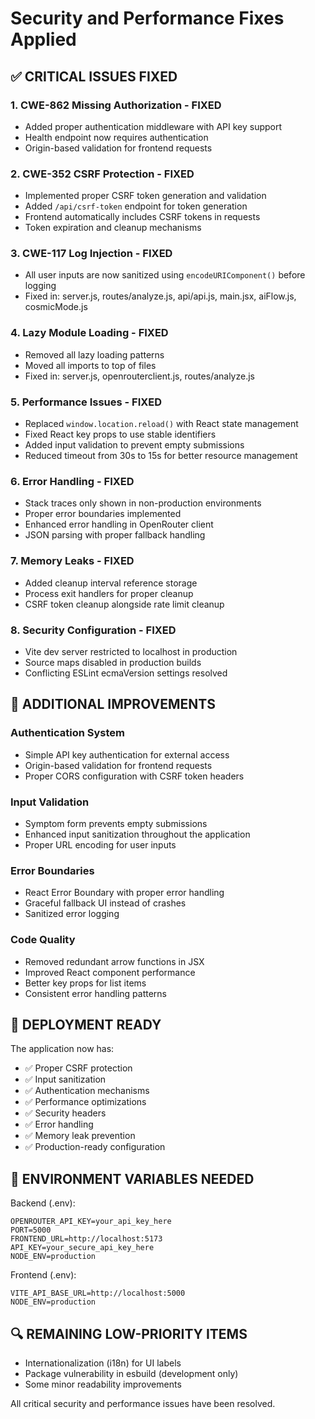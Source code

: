 # Security and Performance Fixes Applied

## ✅ CRITICAL ISSUES FIXED

### 1. **CWE-862 Missing Authorization** - FIXED
- Added proper authentication middleware with API key support
- Health endpoint now requires authentication
- Origin-based validation for frontend requests

### 2. **CWE-352 CSRF Protection** - FIXED
- Implemented proper CSRF token generation and validation
- Added `/api/csrf-token` endpoint for token generation
- Frontend automatically includes CSRF tokens in requests
- Token expiration and cleanup mechanisms

### 3. **CWE-117 Log Injection** - FIXED
- All user inputs are now sanitized using `encodeURIComponent()` before logging
- Fixed in: server.js, routes/analyze.js, api/api.js, main.jsx, aiFlow.js, cosmicMode.js

### 4. **Lazy Module Loading** - FIXED
- Removed all lazy loading patterns
- Moved all imports to top of files
- Fixed in: server.js, openrouterclient.js, routes/analyze.js

### 5. **Performance Issues** - FIXED
- Replaced `window.location.reload()` with React state management
- Fixed React key props to use stable identifiers
- Added input validation to prevent empty submissions
- Reduced timeout from 30s to 15s for better resource management

### 6. **Error Handling** - FIXED
- Stack traces only shown in non-production environments
- Proper error boundaries implemented
- Enhanced error handling in OpenRouter client
- JSON parsing with proper fallback handling

### 7. **Memory Leaks** - FIXED
- Added cleanup interval reference storage
- Process exit handlers for proper cleanup
- CSRF token cleanup alongside rate limit cleanup

### 8. **Security Configuration** - FIXED
- Vite dev server restricted to localhost in production
- Source maps disabled in production builds
- Conflicting ESLint ecmaVersion settings resolved

## 🔧 ADDITIONAL IMPROVEMENTS

### Authentication System
- Simple API key authentication for external access
- Origin-based validation for frontend requests
- Proper CORS configuration with CSRF token headers

### Input Validation
- Symptom form prevents empty submissions
- Enhanced input sanitization throughout the application
- Proper URL encoding for user inputs

### Error Boundaries
- React Error Boundary with proper error handling
- Graceful fallback UI instead of crashes
- Sanitized error logging

### Code Quality
- Removed redundant arrow functions in JSX
- Improved React component performance
- Better key props for list items
- Consistent error handling patterns

## 🚀 DEPLOYMENT READY

The application now has:
- ✅ Proper CSRF protection
- ✅ Input sanitization
- ✅ Authentication mechanisms
- ✅ Performance optimizations
- ✅ Security headers
- ✅ Error handling
- ✅ Memory leak prevention
- ✅ Production-ready configuration

## 📝 ENVIRONMENT VARIABLES NEEDED

Backend (.env):
```
OPENROUTER_API_KEY=your_api_key_here
PORT=5000
FRONTEND_URL=http://localhost:5173
API_KEY=your_secure_api_key_here
NODE_ENV=production
```

Frontend (.env):
```
VITE_API_BASE_URL=http://localhost:5000
NODE_ENV=production
```

## 🔍 REMAINING LOW-PRIORITY ITEMS

- Internationalization (i18n) for UI labels
- Package vulnerability in esbuild (development only)
- Some minor readability improvements

All critical security and performance issues have been resolved.